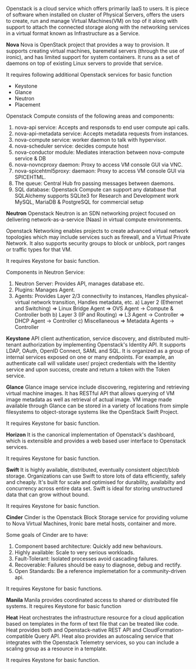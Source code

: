 Openstack is a cloud service which offers primarily IaaS to users. It is piece of software when installed on cluster of Physical Servers, offers the users to create, run and manage Virtual Machines(VM) on top of it along with support to attach the connected storage along with the networking services in a virtual format known as Infrastructure as a Service.

**Nova**
Nova is OpenStack project that provides a way to provision. It supports creating virtual machines, baremetal servers (through the use of ironic), and has limited support for system containers. It runs as a set of daemons on top of existing Linux servers to provide that service.

It requires following additional Openstack services for basic function

- Keystone
- Glance
- Neutron
- Placement

Openstack Compute consists of the following areas and components:
1. nova-api service: Accepts and responsds to end user compute api calls.
2. nova-api-metadata service: Accepts metadata requests from instances.
3. nova-compute service: worker daemon to talk with hypervisor.
4. nova-scheduler service: decides compute host
5. nova-conductor module: Mediates interaction between nova-compute service & DB
6. nova-novncproxy daemon: Proxy to access VM console GUI via VNC.
7. nova-spicehtml5proxy: daemaon: Proxy to access VM console GUI via SPICEHTML.
8. The queue: Central Hub fro passing messages between daemons.
9. SQL database: Openstack Compute can support any database that SQLAlchemy supports 
SQLite3 for Research and Development work
MySQL, MariaDB & PostgreSQL for commercial setup


**Neutron**
Openstack Neutron is an SDN networking project focused on delivering network-as-a-service (Naas) in virtual compute environments.

Openstack Networking enables projects to create advanced virtual network topologies which may include services such as firewall, and a Virtual Private Network. It also supports security groups to block or unblock, port ranges or traffic types for that VM.

It requires Keystone for basic function.

Components in Neutron Service:
1. Neutron Server: Provides API, manages database etc.
2. Plugins: Manages Agent.
3. Agents: Provides Layer 2/3 connectivity to instances, Handles physical-virtual network transition, Handles metadata, etc.
a) Layer 2 (Ethernet and Switching)
=> Linux Bridge Agent
=> OVS Agent -> Compute & Controller both
b) Layer 3 (IP and Routing)
=> L3 Agent -> Controller
=> DHCP Agent -> Controller
c) Miscellaneous
=> Metadata Agents -> Controller


**Keystone**
API client authentication, service discovery, and distributed multi-tenant authorization by implementing Openstack's Identity API. It supports LDAP, OAuth, OpenID Connect, SAML and SQL. It is organized as a group of internal services exposed on one or many endpoints. For example, an authenticate call will validate user/ project credentials with the Identity service and upon success, create and return a token with the Token service.

**Glance**
Glance image service include discovering, registering and retrieving virtual machine images. It has RESTful API that allows querying of VM image metadata as well as retrieval of actual image. VM image made available through Glance can be stored in a variety of locations from simple filesystems to object-storage systems like the OpenStack Swift Project.

It requires Keystone for basic function.

**Horizon**
It is the canonical implementation of Openstack's dashboard, which is extensible and provides a web based user interface to Openstack services.

It requires Keystone for basic function.

**Swift**
It is highly available, distributed, eventually consistent object/blob storage. Organizations can use Swift to store lots of data efficiently, safely and cheaply. It's built for scale and optimised for durability, availabilty and concurrency across entire data set. Swift is ideal for storing unstructured data that can grow without bound.

It requires Keystone for basic function.

**Cinder**
Cinder is the Openstack Block Storage service for providing volume to Nova Virtual Machines, Ironic bare metal hosts, container and more.

Some goals of Cinder are to have:
1) Component based architecture: Quickly add new behaviours.
2) Highly available: Scale to very serious workloads.
3) Fault-Tolerant: Isolated processes avoid cascading failures.
4) Recoverable: Failures should be easy to diagnose, debug and rectify.
5) Open Standards: Be a reference implemetation for a community-driven api.

It requires Keystone for basic functions.

**Manila**
Manila provides coordinated access to shared or distributed file systems.
It requires Keystone for basic function

**Heat**
Heat orchestrates the infrastructure resource for a cloud application based on templates in the form of text file that can be treated like code.
Heat provides both and Openstack-native REST API and CloudFormation-compatible Query API.
Heat also provides an autoscaling service that integrates with the Openstack Telemetry services, so you can include a scaling group as a resource in a template.

It requires Keystone for basic function.